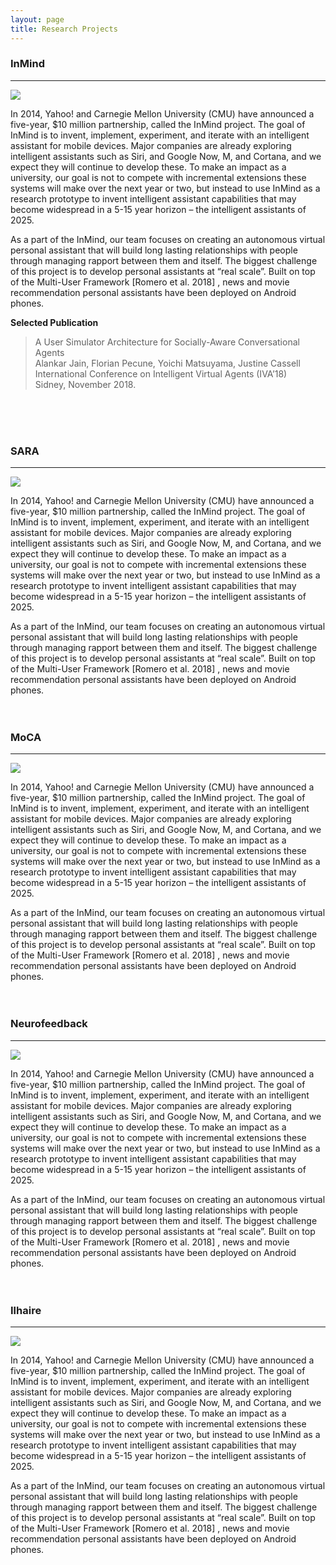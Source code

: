 ```yaml
---
layout: page
title: Research Projects
---
```


### InMind
-------------

[![](https://fpecune.github.io/img/InMind.jpg)](http://articulab.hcii.cs.cmu.edu/projects/yahoo/ "Articulab InMind")

In 2014, Yahoo! and Carnegie Mellon University (CMU) have announced a five-year, $10 million partnership, called the InMind project. The goal of InMind is to invent, implement, experiment, and iterate with an intelligent assistant for mobile devices. Major companies are already exploring intelligent assistants such as Siri, and Google Now, M, and Cortana, and we expect they will continue to develop these. To make an impact as a university, our goal is not to compete with incremental extensions these systems will make over the next year or two, but instead to use InMind as a research prototype to invent intelligent assistant capabilities that may become widespread in a 5-15 year horizon – the intelligent assistants of 2025. <br/>

As a part of the InMind, our team focuses on creating an autonomous virtual personal assistant that will build long lasting relationships with people through managing rapport between them and itself. The biggest challenge of this project is to develop personal assistants at “real scale”. Built on top of the Multi-User Framework [Romero et al. 2018] , news and movie recommendation personal assistants have been deployed on Android phones. <br/>

**Selected Publication** <br/>
> A User Simulator Architecture for Socially-Aware Conversational Agents <br/>
>Alankar Jain, Florian Pecune, Yoichi Matsuyama, Justine Cassell <br/>
>International Conference on Intelligent Virtual Agents (IVA’18) <br/>
>Sidney, November 2018.

<br/><br/><br/>

### SARA
-------------

[![](https://fpecune.github.io/img/SARA.jpg)](http://articulab.hcii.cs.cmu.edu/projects/sara/ "Articulab SARA")


In 2014, Yahoo! and Carnegie Mellon University (CMU) have announced a five-year, $10 million partnership, called the InMind project. The goal of InMind is to invent, implement, experiment, and iterate with an intelligent assistant for mobile devices. Major companies are already exploring intelligent assistants such as Siri, and Google Now, M, and Cortana, and we expect they will continue to develop these. To make an impact as a university, our goal is not to compete with incremental extensions these systems will make over the next year or two, but instead to use InMind as a research prototype to invent intelligent assistant capabilities that may become widespread in a 5-15 year horizon – the intelligent assistants of 2025. <br/>

As a part of the InMind, our team focuses on creating an autonomous virtual personal assistant that will build long lasting relationships with people through managing rapport between them and itself. The biggest challenge of this project is to develop personal assistants at “real scale”. Built on top of the Multi-User Framework [Romero et al. 2018] , news and movie recommendation personal assistants have been deployed on Android phones.
<br/><br/><br/>

### MoCA
-------------

[![](https://fpecune.github.io/img/MoCA.png)](http://articulab.hcii.cs.cmu.edu/projects/yahoo/ "Articulab InMind")

In 2014, Yahoo! and Carnegie Mellon University (CMU) have announced a five-year, $10 million partnership, called the InMind project. The goal of InMind is to invent, implement, experiment, and iterate with an intelligent assistant for mobile devices. Major companies are already exploring intelligent assistants such as Siri, and Google Now, M, and Cortana, and we expect they will continue to develop these. To make an impact as a university, our goal is not to compete with incremental extensions these systems will make over the next year or two, but instead to use InMind as a research prototype to invent intelligent assistant capabilities that may become widespread in a 5-15 year horizon – the intelligent assistants of 2025. <br/>

As a part of the InMind, our team focuses on creating an autonomous virtual personal assistant that will build long lasting relationships with people through managing rapport between them and itself. The biggest challenge of this project is to develop personal assistants at “real scale”. Built on top of the Multi-User Framework [Romero et al. 2018] , news and movie recommendation personal assistants have been deployed on Android phones.
<br/><br/><br/>

### Neurofeedback
-------------

[![](https://fpecune.github.io/img/Neuro.png)](http://articulab.hcii.cs.cmu.edu/projects/yahoo/ "Articulab InMind")

In 2014, Yahoo! and Carnegie Mellon University (CMU) have announced a five-year, $10 million partnership, called the InMind project. The goal of InMind is to invent, implement, experiment, and iterate with an intelligent assistant for mobile devices. Major companies are already exploring intelligent assistants such as Siri, and Google Now, M, and Cortana, and we expect they will continue to develop these. To make an impact as a university, our goal is not to compete with incremental extensions these systems will make over the next year or two, but instead to use InMind as a research prototype to invent intelligent assistant capabilities that may become widespread in a 5-15 year horizon – the intelligent assistants of 2025. <br/>

As a part of the InMind, our team focuses on creating an autonomous virtual personal assistant that will build long lasting relationships with people through managing rapport between them and itself. The biggest challenge of this project is to develop personal assistants at “real scale”. Built on top of the Multi-User Framework [Romero et al. 2018] , news and movie recommendation personal assistants have been deployed on Android phones.
<br/><br/><br/>

### Ilhaire
-------------

[![](https://fpecune.github.io/img/Ilhaire.jpg)](http://www.ilhaire.eu/ "Ilhaire project")

In 2014, Yahoo! and Carnegie Mellon University (CMU) have announced a five-year, $10 million partnership, called the InMind project. The goal of InMind is to invent, implement, experiment, and iterate with an intelligent assistant for mobile devices. Major companies are already exploring intelligent assistants such as Siri, and Google Now, M, and Cortana, and we expect they will continue to develop these. To make an impact as a university, our goal is not to compete with incremental extensions these systems will make over the next year or two, but instead to use InMind as a research prototype to invent intelligent assistant capabilities that may become widespread in a 5-15 year horizon – the intelligent assistants of 2025. <br/>

As a part of the InMind, our team focuses on creating an autonomous virtual personal assistant that will build long lasting relationships with people through managing rapport between them and itself. The biggest challenge of this project is to develop personal assistants at “real scale”. Built on top of the Multi-User Framework [Romero et al. 2018] , news and movie recommendation personal assistants have been deployed on Android phones.
